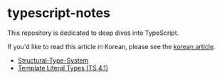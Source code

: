 # typescript-notes

This repository is dedicated to deep dives into TypeScript.

If you'd like to read this article in Korean, please see the [korean article](https://github.com/hamelln/typescript-dive-notes/tree/main/ko).

- [Structural-Type-System](https://github.com/hamelln/typescript-dive-notes/blob/main/structural-type-system.md)
- [Template Literal Types (TS 4.1)](https://github.com/hamelln/typescript-dive-notes/blob/main/template-literal-types.md)
